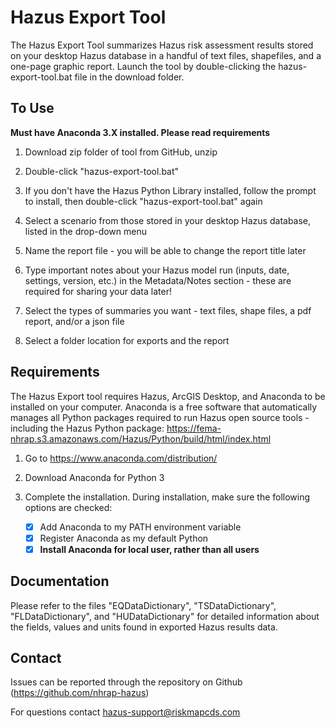 # Hazus Export Tool

The Hazus Export Tool summarizes Hazus risk assessment results stored on your desktop Hazus database in a handful of text files, shapefiles, and a one-page graphic report. Launch the tool by double-clicking the hazus-export-tool.bat file in the download folder.

## To Use

**Must have Anaconda 3.X installed. Please read requirements**

1. Download zip folder of tool from GitHub, unzip

2. Double-click "hazus-export-tool.bat"

3. If you don't have the Hazus Python Library installed, follow the prompt to install, then double-click "hazus-export-tool.bat" again

4. Select a scenario from those stored in your desktop Hazus database, listed in the drop-down menu

5. Name the report file - you will be able to change the report title later

6. Type important notes about your Hazus model run (inputs, date, settings, version, etc.) in the Metadata/Notes section - these are       required for sharing your data later!

7. Select the types of summaries you want - text files, shape files, a pdf report, and/or a json file

8. Select a folder location for exports and the report

## Requirements

The Hazus Export tool requires Hazus, ArcGIS Desktop, and Anaconda to be installed on your computer. Anaconda is a free software that automatically manages all Python packages required to run Hazus open source tools - including the Hazus Python package: https://fema-nhrap.s3.amazonaws.com/Hazus/Python/build/html/index.html

1. Go to https://www.anaconda.com/distribution/

2. Download Anaconda for Python 3

3. Complete the installation. During installation, make sure the following options are checked:

    - [x] Add Anaconda to my PATH environment variable
    - [x] Register Anaconda as my default Python
    - [x] **Install Anaconda for local user, rather than all users**

## Documentation

Please refer to the files "EQDataDictionary", "TSDataDictionary", "FLDataDictionary", and "HUDataDictionary" for detailed information about the fields, values and units found in exported Hazus results data.

## Contact

Issues can be reported through the repository on Github (https://github.com/nhrap-hazus)

For questions contact hazus-support@riskmapcds.com
